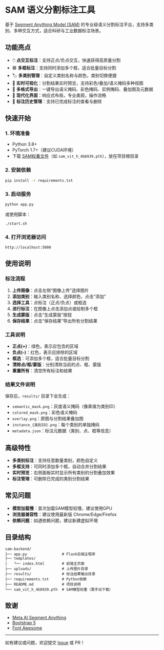 # SAM 语义分割标注工具

基于 [Segment Anything Model (SAM)](https://github.com/facebookresearch/segment-anything) 的专业级语义分割标注平台，支持多类别、多种交互方式，适合科研与工业数据标注场景。

## 功能亮点

- 🖱️ **点交互标注**：支持正点/负点交互，快速获得高质量分割
- 🟦 **多框标注**：支持同时添加多个框，适合批量目标分割
- 🏷️ **多类别管理**：自定义类别名称与颜色，类别切换便捷
- 🎨 **实时可视化**：分割结果实时预览，支持彩色/叠加/语义掩码多种视图
- 💾 **多格式导出**：一键导出语义掩码、彩色掩码、实例掩码、叠加图及元数据
- 🧩 **现代化界面**：响应式布局，专业美观，操作流畅
- 📝 **标注历史管理**：支持已完成标注的查看与删除

## 快速开始

### 1. 环境准备

- Python 3.8+
- PyTorch 1.7+（建议CUDA环境）
- 下载 [SAM权重文件](https://github.com/facebookresearch/segment-anything#model-checkpoints)（如 `sam_vit_h_4b8939.pth`），放在项目根目录

### 2. 安装依赖

```bash
pip install -r requirements.txt
```

### 3. 启动服务

```bash
python app.py
```

或使用脚本：

```bash
./start.sh
```

### 4. 打开浏览器访问

```
http://localhost:5000
```

## 使用说明

### 标注流程

1. **上传图像**：点击左侧“图像上传”选择图片
2. **添加类别**：输入类别名称、选择颜色，点击“添加”
3. **选择工具**：点标注（正点/负点）或框选
4. **进行标注**：在图像上点击添加点或绘制多个框
5. **生成蒙版**：点击“生成蒙版”按钮
6. **保存结果**：点击“保存结果”导出所有分割结果

### 工具说明

- **正点(+)**：绿色，表示应包含的区域
- **负点(-)**：红色，表示应排除的区域
- **框选**：可添加多个框，适合批量目标分割
- **清除点/框/蒙版**：分别清除当前的点、框、蒙版
- **重置所有**：清空所有标注和结果

### 结果文件说明

保存后，`results/` 目录下会生成：

- `semantic_mask.png`：灰度语义掩码（像素值为类别ID）
- `colored_mask.png`：彩色语义掩码
- `overlay.png`：原图与分割结果叠加图
- `instance_{类别ID}.png`：每个类别的单独掩码
- `metadata.json`：标注元数据（类别、点、框等信息）

## 高级特性

- **多类别标注**：支持任意数量类别，颜色自定义
- **多框支持**：可同时添加多个框，自动合并分割结果
- **实时预览**：右侧面板实时显示所有类别的分割叠加效果
- **标注管理**：可删除已完成的类别分割结果

## 常见问题

- **模型加载慢**：首次加载SAM模型较慢，建议使用GPU
- **浏览器兼容性**：建议使用最新版 Chrome/Edge/Firefox
- **依赖问题**：如遇依赖问题，建议新建虚拟环境

## 目录结构

```
sam-backend/
├── app.py                # Flask后端主程序
├── templates/
│   └── index.html        # 前端主页面
├── uploads/              # 上传图片目录
├── results/              # 标注结果输出目录
├── requirements.txt      # Python依赖
├── README.md             # 项目说明
└── sam_vit_h_4b8939.pth  # SAM模型权重（需手动下载）
```

## 致谢

- [Meta AI Segment Anything](https://github.com/facebookresearch/segment-anything)
- [Bootstrap 5](https://getbootstrap.com/)
- [Font Awesome](https://fontawesome.com/)

---

如有建议或问题，欢迎提交 [Issue](https://github.com/your-repo/issues) 或 PR！
